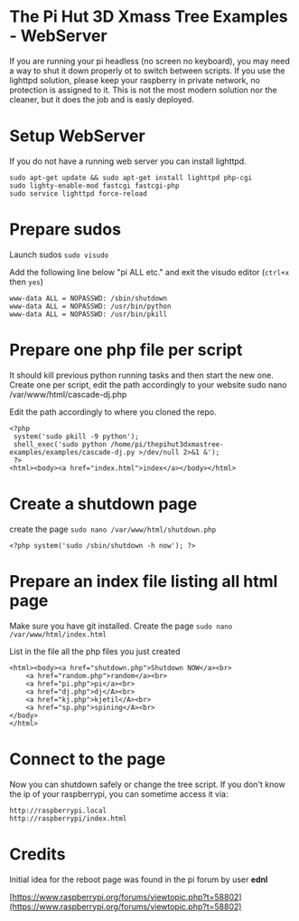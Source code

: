 # The Pi Hut 3D Xmass Tree Examples - WebServer

If you are running your pi headless (no screen no keyboard), you may need a way to shut it down properly ot to switch between scripts.
If you use the lighttpd solution, please keep your raspberry in private network, no protection is assigned to it.
This is not the most modern solution nor the cleaner, but it does the job and is easly deployed.

# Setup WebServer

If you do not have a running web server you can install lighttpd.

	sudo apt-get update && sudo apt-get install lighttpd php-cgi
	sudo lighty-enable-mod fastcgi fastcgi-php
	sudo service lighttpd force-reload

# Prepare sudos
Launch sudos ```sudo visudo```

Add the following line below "pi ALL etc." and exit the visudo editor (```ctrl+x``` then ```yes```)

    www-data ALL = NOPASSWD: /sbin/shutdown
    www-data ALL = NOPASSWD: /usr/bin/python
    www-data ALL = NOPASSWD: /usr/bin/pkill

# Prepare one php file per script
It should kill previous python running tasks and then start the new one.
Create one per script, edit the path accordingly to your website
	sudo nano /var/www/html/cascade-dj.php
	
Edit the path accordingly to where you cloned the repo.

	<?php 
	 system('sudo pkill -9 python');
	 shell_exec('sudo python /home/pi/thepihut3dxmastree-examples/examples/cascade-dj.py >/dev/null 2>&1 &');
	 ?>
	<html><body><a href="index.html">index</a></body></html>

# Create a shutdown page
create the page ```sudo nano /var/www/html/shutdown.php```

	<?php system('sudo /sbin/shutdown -h now'); ?>	
	
# Prepare an index file listing all html page
Make sure you have git installed.
Create the page ```sudo nano /var/www/html/index.html```

List in the file all the php files you just created

	<html><body><a href="shutdown.php">Shutdown NOW</a><br>
		<a href="random.php">random</a><br>
		<a href="pi.php">pi</a><br>
		<a href="dj.php">dj</A><br>
		<a href="kj.php">kjetil</A><br>
		<a href="sp.php">spining</A><br>
	</body>
	</html>

# Connect to the page
Now you can shutdown safely or change the tree script.
If you don't know the ip of your raspberrypi, you can sometime access it via:

	http://raspberrypi.local
	http://raspberrypi/index.html

# Credits
Initial idea for the reboot page was found in the pi forum by user **ednl**

[https://www.raspberrypi.org/forums/viewtopic.php?t=58802](https://www.raspberrypi.org/forums/viewtopic.php?t=58802)
